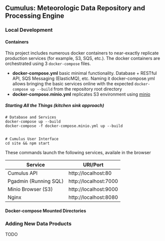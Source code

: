 ## Cumulus: Meteorologic Data Repository and Processing Engine

### Local Development

#### Containers

This project includes numerous docker containers to near-exactly replicate production services (for example, S3, SQS, etc.). The docker containers are orchestrated using 3 `docker-compose` files.

- **docker-compose.yml** basic minimal functionality. Database + RESTful API, SQS Messaging (ElasticMQ), etc. Naming it docker-compose.yml allows bringing the basic services online with the expected `docker-compose up --build` from the repository root directory
- **docker-compose.minio.yml** replicates S3 environment using [minio](https://github.com/minio/minio)

##### Starting All the Things (kitchen sink approach)

```
# Database and Services
docker-compose up --build
docker-compose -f docker-compose.minio.yml up --build


# Cumulus User Interface
cd site && npm start
```

These commands launch the following services, availale in the browser

| Service               | URI/Port              |
| --------------------- | --------------------- |
| Cumulus API           | http://localhost:80   |
| Pgadmin (Running SQL) | http://localhost:7000 |
| Minio Browser (S3)    | http://localhost:9000 |
| Nginx                 | http://localhost:8080 |

#### Docker-compose Mounted Directories

### Adding New Data Products

TODO

